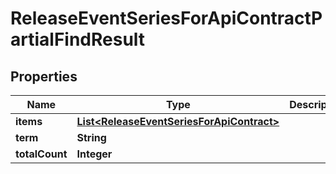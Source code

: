 

# ReleaseEventSeriesForApiContractPartialFindResult


## Properties

Name | Type | Description | Notes
------------ | ------------- | ------------- | -------------
**items** | [**List&lt;ReleaseEventSeriesForApiContract&gt;**](ReleaseEventSeriesForApiContract.md) |  |  [optional]
**term** | **String** |  |  [optional]
**totalCount** | **Integer** |  |  [optional]



